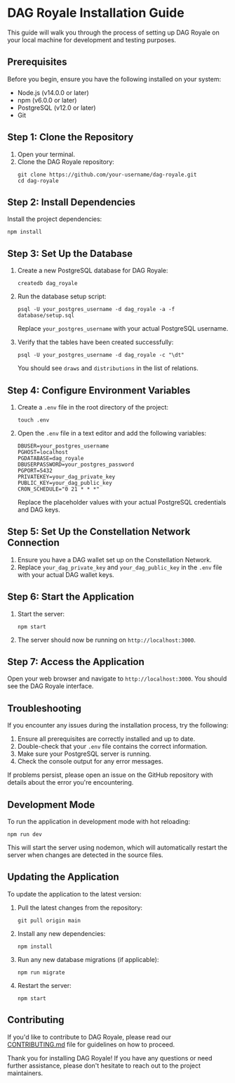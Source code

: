 # DAG Royale Installation Guide

This guide will walk you through the process of setting up DAG Royale on your local machine for development and testing purposes.

## Prerequisites

Before you begin, ensure you have the following installed on your system:

- Node.js (v14.0.0 or later)
- npm (v6.0.0 or later)
- PostgreSQL (v12.0 or later)
- Git

## Step 1: Clone the Repository

1. Open your terminal.
2. Clone the DAG Royale repository:
   ```
   git clone https://github.com/your-username/dag-royale.git
   cd dag-royale
   ```

## Step 2: Install Dependencies

Install the project dependencies:

```
npm install
```

## Step 3: Set Up the Database

1. Create a new PostgreSQL database for DAG Royale:
   ```
   createdb dag_royale
   ```

2. Run the database setup script:
   ```
   psql -U your_postgres_username -d dag_royale -a -f database/setup.sql
   ```
   Replace `your_postgres_username` with your actual PostgreSQL username.

3. Verify that the tables have been created successfully:
   ```
   psql -U your_postgres_username -d dag_royale -c "\dt"
   ```
   You should see `draws` and `distributions` in the list of relations.

## Step 4: Configure Environment Variables

1. Create a `.env` file in the root directory of the project:
   ```
   touch .env
   ```

2. Open the `.env` file in a text editor and add the following variables:
   ```
   DBUSER=your_postgres_username
   PGHOST=localhost
   PGDATABASE=dag_royale
   DBUSERPASSWORD=your_postgres_password
   PGPORT=5432
   PRIVATEKEY=your_dag_private_key
   PUBLIC_KEY=your_dag_public_key
   CRON_SCHEDULE="0 21 * * *"
   ```
   Replace the placeholder values with your actual PostgreSQL credentials and DAG keys.

## Step 5: Set Up the Constellation Network Connection

1. Ensure you have a DAG wallet set up on the Constellation Network.
2. Replace `your_dag_private_key` and `your_dag_public_key` in the `.env` file with your actual DAG wallet keys.

## Step 6: Start the Application

1. Start the server:
   ```
   npm start
   ```

2. The server should now be running on `http://localhost:3000`.

## Step 7: Access the Application

Open your web browser and navigate to `http://localhost:3000`. You should see the DAG Royale interface.

## Troubleshooting

If you encounter any issues during the installation process, try the following:

1. Ensure all prerequisites are correctly installed and up to date.
2. Double-check that your `.env` file contains the correct information.
3. Make sure your PostgreSQL server is running.
4. Check the console output for any error messages.

If problems persist, please open an issue on the GitHub repository with details about the error you're encountering.

## Development Mode

To run the application in development mode with hot reloading:

```
npm run dev
```

This will start the server using nodemon, which will automatically restart the server when changes are detected in the source files.

## Updating the Application

To update the application to the latest version:

1. Pull the latest changes from the repository:
   ```
   git pull origin main
   ```

2. Install any new dependencies:
   ```
   npm install
   ```

3. Run any new database migrations (if applicable):
   ```
   npm run migrate
   ```

4. Restart the server:
   ```
   npm start
   ```

## Contributing

If you'd like to contribute to DAG Royale, please read our [CONTRIBUTING.md](CONTRIBUTING.md) file for guidelines on how to proceed.

Thank you for installing DAG Royale! If you have any questions or need further assistance, please don't hesitate to reach out to the project maintainers.
